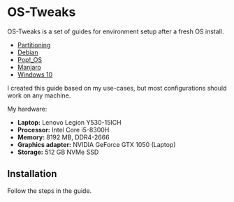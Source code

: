 # OS-Tweaks

OS-Tweaks is a set of guides for environment setup after a fresh OS install.

* [Partitioning](./partitioning)
* [Debian](./debian/)
* [Pop!_OS](./pop!_os/)
* [Manjaro](./manjaro/)
* [Windows 10](./win10/)

I created this guide based on my use-cases, but most configurations should work on any machine.

My hardware:
* __Laptop:__ Lenovo Legion Y530-15ICH
* __Processor:__ Intel Core i5-8300H
* __Memory:__ 8192 MB, DDR4-2666
* __Graphics adapter:__ NVIDIA GeForce GTX 1050 (Laptop)
* __Storage:__ 512 GB NVMe SSD


## Installation
Follow the steps in the guide.

<!-- ## Contributing
Pull requests are welcome. For major changes, please open an issue first to discuss what you would like to change.

## License
[MIT](https://choosealicense.com/licenses/mit/) -->